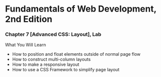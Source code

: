 # Fundamentals of Web Development, 2nd Edition
### Chapter 7 [Advanced CSS: Layout], Lab

What You Will Learn
* How to position and float elements outside of normal page flow
* How to construct multi-column layouts
* How to make a responsive layout
* How to use a CSS Framework to simplify page layout